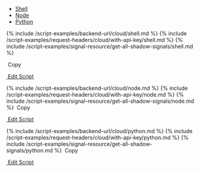 <!-- Nav tabs -->
<ul class="nav nav-tabs code-nav-tabs" role="tablist">
  <li class="nav-item">
    <a class="nav-link shell-language active" id="get-all-shadow-signals-shell-cloud-tab" data-toggle="tab" href="#get-all-shadow-signals-shell-cloud" role="tab" aria-controls="get-all-shadow-signals-shell-cloud" aria-selected="true">Shell</a>
  </li>
  <li class="nav-item">
    <a class="nav-link node-language" id="get-all-shadow-signals-node-cloud-tab" data-toggle="tab" href="#get-all-shadow-signals-node-cloud" role="tab" aria-controls="get-all-shadow-signals-node-cloud" aria-selected="false">Node</a>
  </li>
  <li class="nav-item">
    <a class="nav-link python-language" id="get-all-shadow-signals-python-cloud-tab" data-toggle="tab" href="#get-all-shadow-signals-python-cloud" role="tab" aria-controls="get-all-shadow-signals-python-cloud" aria-selected="false">Python</a>
  </li>
</ul>

<!-- Tab panes -->
<div class="tab-content">

<!-- shell code -->
<div class="code tab-pane active" id="get-all-shadow-signals-shell-cloud" role="tabpanel" aria-labelledby="get-all-shadow-signals-shell-cloud-tab" markdown="1">
{% include /script-examples/backend-url/cloud/shell.md %}
{% include /script-examples/request-headers/cloud/with-api-key/shell.md %}
{% include /script-examples/signal-resource/get-all-shadow-signals/shell.md %}

<!-- copy button -->
<a class="btn btn-sm copy-action" data-toggle="tooltip" data-placement="top" title="copy" onclick="copyToClipBoard('get-all-shadow-signals-shell-cloud')"><i class="fa fa-copy"></i>&nbsp;Copy</a>

<!-- edit button -->
<a class="btn btn-sm edit-action"  href="https://github.com/DasKeyboard/Daskeyboard.io/blob/master/_includes/script-examples/signal-resource/get-all-shadow-signals/shell.md"><i class="fa fa-pencil"></i>&nbsp;Edit Script</a>
</div>

<!-- Node code -->
<div class="code tab-pane" id="get-all-shadow-signals-node-cloud" role="tabpanel" aria-labelledby="get-all-shadow-signals-node-cloud-tab" markdown="1">
{% include /script-examples/backend-url/cloud/node.md %}
{% include /script-examples/request-headers/cloud/with-api-key/node.md %}
{% include /script-examples/signal-resource/get-all-shadow-signals/node.md %}
<!-- copy button -->
<a class="btn btn-sm copy-action" data-toggle="tooltip" data-placement="top" title="copy" onclick="copyToClipBoard('get-all-shadow-signals-node-cloud')"><i class="fa fa-copy"></i>&nbsp;Copy</a>

<!-- edit button -->
<a class="btn btn-sm edit-action"  href="https://github.com/DasKeyboard/Daskeyboard.io/blob/master/_includes/script-examples/signal-resource/get-all-shadow-signals/node.md"><i class="fa fa-pencil"></i>&nbsp;Edit Script</a>
</div>


<!-- Python code -->
<div class="code tab-pane" id="get-all-shadow-signals-python-cloud" role="tabpanel" aria-labelledby="get-all-shadow-signals-python-cloud-tab" markdown="1">
{% include /script-examples/backend-url/cloud/python.md %}
{% include /script-examples/request-headers/cloud/with-api-key/python.md %}
{% include /script-examples/signal-resource/get-all-shadow-signals/python.md %}
<!-- copy button -->
<a class="btn btn-sm copy-action" data-toggle="tooltip" data-placement="top" title="copy" onclick="copyToClipBoard('get-all-shadow-signals-python-cloud')"><i class="fa fa-copy"></i>&nbsp;Copy</a>

<!-- edit button -->
<a class="btn btn-sm edit-action"  href="https://github.com/DasKeyboard/Daskeyboard.io/blob/master/_includes/script-examples/signal-resource/get-all-shadow-signals/python.md"><i class="fa fa-pencil"></i>&nbsp;Edit Script</a>
</div>
</div>